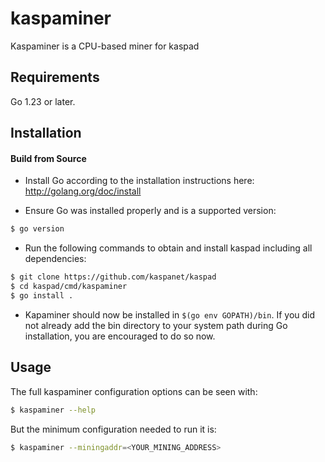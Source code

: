 # kaspaminer

Kaspaminer is a CPU-based miner for kaspad

## Requirements

Go 1.23 or later.

## Installation

#### Build from Source

- Install Go according to the installation instructions here:
  http://golang.org/doc/install

- Ensure Go was installed properly and is a supported version:

```bash
$ go version
```

- Run the following commands to obtain and install kaspad including all dependencies:

```bash
$ git clone https://github.com/kaspanet/kaspad
$ cd kaspad/cmd/kaspaminer
$ go install .
```

- Kapaminer should now be installed in `$(go env GOPATH)/bin`. If you did
  not already add the bin directory to your system path during Go installation,
  you are encouraged to do so now.

## Usage

The full kaspaminer configuration options can be seen with:

```bash
$ kaspaminer --help
```

But the minimum configuration needed to run it is:

```bash
$ kaspaminer --miningaddr=<YOUR_MINING_ADDRESS>
```
